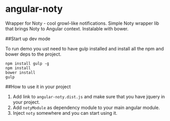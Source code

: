 angular-noty
============

Wrapper for Noty - cool growl-like notifications. 
Simple Noty wrapper lib that brings Noty to Angular context. Instalable with bower.

##Start up dev mode

To run demo you ust need to have gulp installed and install all the npm and bower deps to the project.

```
npm install gulp -g
npm install
bower install
gulp

```

##How to use it in your project

1. Add link to ``angular-noty.dist.js`` and make sure that you have jquery in your project.
2. Add ``` notyModule ``` as dependency module to your main angular module.
3. Inject ``` noty ``` somewhere and you can start using it.




